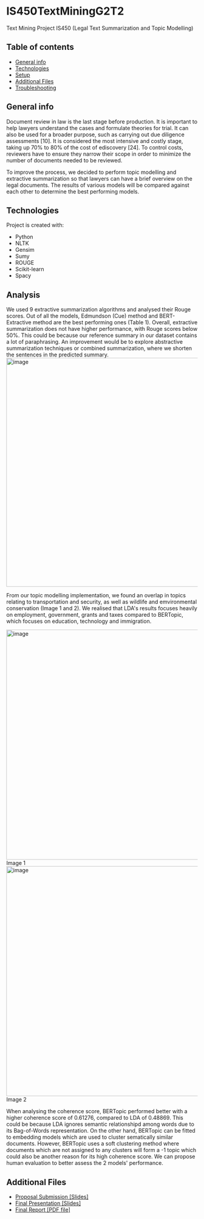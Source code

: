# IS450TextMiningG2T2
Text Mining Project IS450 (Legal Text Summarization and Topic Modelling)

## Table of contents
* [General info](#general-info)
* [Technologies](#technologies)
* [Setup](#setup)
* [Additional Files](#additional-files)
* [Troubleshooting](#troubleshooting)

## General info
Document review in law is the last stage before production. It is important to help lawyers understand the cases and formulate theories for trial. It can also be used for a broader purpose, such as carrying out due diligence assessments [10]. It is considered the most intensive and costly stage, taking up 70% to 80% of the cost of ediscovery [24]. To control costs, reviewers have to ensure they narrow their scope in order to minimize the number of documents needed to be reviewed.

To improve the process, we decided to perform topic modelling and extractive summarization so that lawyers can have a brief overview on the legal documents. The results of various models will be compared against each other to determine the best performing models.
	
## Technologies
Project is created with:
* Python
* NLTK
* Gensim
* Sumy
* ROUGE
* Scikit-learn
* Spacy
	
## Analysis
We used 9 extractive summarization algorithms and analysed their Rouge scores. Out of all the models, Edmundson (Cue) method and BERT-Extractive method are the best performing ones (Table 1). Overall, extractive summarization does not have higher performance, with Rouge scores below 50%. This could be because our reference summary in our dataset contains a lot of paraphrasing. An improvement would be to explore abstractive summarization techniques or combined summarization, where we shorten the sentences in the predicted summary.
<img width="602" alt="image" src="https://user-images.githubusercontent.com/66090549/165486991-9560722c-0df4-4f21-8e3e-0e1a088ee581.png">
 
From our topic modelling implementation, we found an overlap in topics relating to transportation and security, as well as wildlife and emvironmental conservation (Image 1 and 2). We realised that LDA's results focuses heavily on employment, government, grants and taxes compared to BERTopic, which focuses on education, technology and immigration.

<img width="605" alt="image" src="https://user-images.githubusercontent.com/66090549/165490315-97083fdb-4977-46d1-8c42-bd129a92a402.png">
Image 1

<img width="605" alt="image" src="https://user-images.githubusercontent.com/66090549/165490394-79bc4283-587e-475a-af24-2fa79d6aff89.png">
Image 2

When analysing the coherence score, BERTopic performed better with a higher coherence score of 0.61276, compared to LDA of 0.48869. This could be because LDA ignores semantic relationshipd among words due to its Bag-of-Words representation. On the other hand, BERTopic can be fitted to embedding models which are used to cluster sematically similar documents. However, BERTopic uses a soft clustering method where documents which are not assigned to any clusters will form a -1 topic which could also be another reason for its high coherence score. We can propose human evaluation to better assess the 2 models' performance.

## Additional Files
* [Proposal Submission [Slides]](https://docs.google.com/presentation/d/1HtYLQXL2B5GU2LGNN40ITpX5a1bmooRI/edit?usp=sharing&ouid=104202635850447302819&rtpof=true&sd=true)
* [Final Presentation [Slides]](https://docs.google.com/presentation/d/1qqctPbCriEGc_yJ0SXMxjq1V49od74zG/edit?usp=sharing&ouid=104202635850447302819&rtpof=true&sd=true)
* [Final Report [PDF file]](https://drive.google.com/file/d/1iCser65mqzliJt1W0dlAqNejsknO4YVx/view?usp=sharing)
